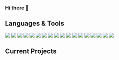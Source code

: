 ### Hi there 👋

## Languages & Tools
<img src="https://img.shields.io/badge/C-A8B9CC.svg?style=for-the-badge&logo=C&logoColor=black"/>
<img src="https://img.shields.io/badge/C++-00599C.svg?style=for-the-badge&logo=C++&logoColor=white"/>

<img src="https://img.shields.io/badge/Qt-41CD52.svg?style=for-the-badge&logo=Qt&logoColor=white"/>
<img src="https://img.shields.io/badge/GTK-7FE719.svg?style=for-the-badge&logo=GTK&logoColor=white"/>
<img src="https://img.shields.io/badge/OpenGL-5586A4.svg?style=for-the-badge&logo=OpenGL&logoColor=white"/>

<img src="https://img.shields.io/badge/Git-F05032.svg?style=for-the-badge&logo=Git&logoColor=white"/>
<img src="https://img.shields.io/badge/GitLab-FC6D26.svg?style=for-the-badge&logo=GitLab&logoColor=white"/>
<img src="https://img.shields.io/badge/Docker-2496ED.svg?style=for-the-badge&logo=Docker&logoColor=white"/>

<img src="https://img.shields.io/badge/Linux-FCC624.svg?style=for-the-badge&logo=Linux&logoColor=black"/>
<img src="https://img.shields.io/badge/Ubuntu-E95420.svg?style=for-the-badge&logo=Ubuntu&logoColor=white"/>
<img src="https://img.shields.io/badge/GNU%20Bash-4EAA25.svg?style=for-the-badge&logo=GNU-Bash&logoColor=white"/>

<img src="https://img.shields.io/badge/PostgreSQL-4169E1.svg?style=for-the-badge&logo=PostgreSQL&logoColor=white"/>
<img src="https://img.shields.io/badge/SQLite-003B57.svg?style=for-the-badge&logo=SQLite&logoColor=white"/>

<img src="https://img.shields.io/badge/Slack-4A154B.svg?style=for-the-badge&logo=Slack&logoColor=white"/>
<img src="https://img.shields.io/badge/Discord-5865F2.svg?style=for-the-badge&logo=Discord&logoColor=white"/>

<img src="https://img.shields.io/badge/C%20Sharp-239120.svg?style=for-the-badge&logo=C-Sharp&logoColor=white"/>
<img src="https://img.shields.io/badge/.NET-512BD4.svg?style=for-the-badge&logo=dotnet&logoColor=white"/>
<img src="https://img.shields.io/badge/Xamarin-3498DB.svg?style=for-the-badge&logo=Xamarin&logoColor=white"/>

## Current Projects
